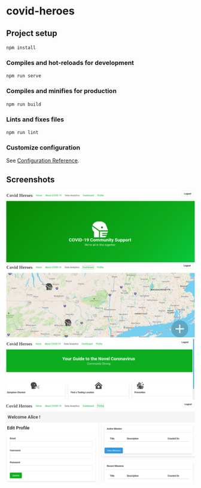 # covid-heroes

## Project setup
```
npm install
```

### Compiles and hot-reloads for development
```
npm run serve
```

### Compiles and minifies for production
```
npm run build
```

### Lints and fixes files
```
npm run lint
```

### Customize configuration
See [Configuration Reference](https://cli.vuejs.org/config/).

## Screenshots
![alt text](screenshots/about.png)
![alt text](screenshots/map.png)
![alt text](screenshots/main.png)
![alt text](screenshots/profile.png)
